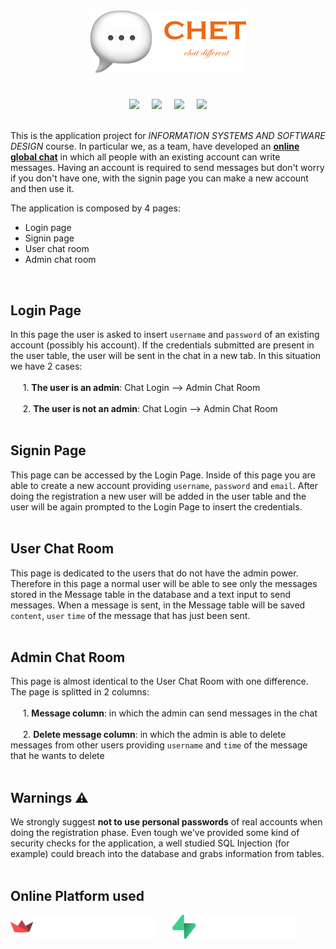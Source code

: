 <div align="center">
  <img src="https://raw.githubusercontent.com/Fedrosauro/Images/main/Images/chat_logo.png"/>
  <h1></h1>
  <img src="https://img.shields.io/badge/status-active-brightgreen"/>&nbsp;&nbsp;&nbsp;&nbsp;
  <img src="https://img.shields.io/badge/firefox-fail-red?style=flat&logo=firefox"/>&nbsp;&nbsp;&nbsp;&nbsp;
  <img src="https://img.shields.io/badge/chrome-success-green?style=flat&logo=google-chrome"/>&nbsp;&nbsp;&nbsp;&nbsp;
  <img src="https://img.shields.io/badge/safari-success-green?style=flat&logo=safari"/>
</div>
<br>

This is the application project for <i>INFORMATION SYSTEMS AND SOFTWARE DESIGN</i> course. In particular we, as a team, have developed an <b><u>online global chat</u></b> in which all people with an existing account can write messages. Having an account is required to send messages but don't worry if you don't have one, with the signin page you can make a new account and then use it.

The application is composed by 4 pages:
* Login page
* Signin page
* User chat room
* Admin chat room
<br>

<h2>Login Page</h2>
In this page the user is asked to insert <code>username</code> and <code>password</code> of an existing account (possibly his account). If the credentials submitted are present in the user table, the user will be sent in the chat in a new tab. In this situation we have 2 cases:<br><br>
&nbsp;&nbsp;&nbsp;&nbsp;&nbsp;1. <b>The user is an admin</b>: Chat Login ⟶ Admin Chat Room
<br><br>
&nbsp;&nbsp;&nbsp;&nbsp;&nbsp;2. <b>The user is not an admin</b>: Chat Login ⟶ Admin Chat Room
<br><br>

<h2>Signin Page</h2>
This page can be accessed by the Login Page. Inside of this page you are able to create a new account providing <code>username</code>, <code>password</code> and <code>email</code>. After doing the registration a new user will be added in the user table and the user will be again prompted to the Login Page to insert the credentials.
<br><br>

<h2>User Chat Room</h2>
This page is dedicated to the users that do not have the admin power. Therefore in this page a normal user will be able to see only the messages stored in the Message table in the database and a text input to send messages. When a message is sent, in the Message table will be saved <code>content</code>, <code>user</code> <code>time</code> of the message that has just been sent.
<br><br>

<h2>Admin Chat Room</h2>
This page is almost identical to the User Chat Room with one difference. The page is splitted in 2 columns:<br><br>
&nbsp;&nbsp;&nbsp;&nbsp;&nbsp;1. <b>Message column</b>: in which the admin can send messages in the chat
<br><br>
&nbsp;&nbsp;&nbsp;&nbsp;&nbsp;2. <b>Delete message column</b>: in which the admin is able to delete messages from other users providing <code>username</code> and <code>time</code> of the message &nbsp;&nbsp;&nbsp;&nbsp;&nbsp; that he wants to delete
<br><br>

<h2>Warnings ⚠️</h2>
We strongly suggest <b>not to use personal passwords</b> of real accounts when doing the registration phase. Even tough we've provided some kind of security checks for the application, a well studied SQL Injection (for example) could breach into the database and grabs information from tables.
<br><br>

<h2>Online Platform used</h2>
<p><a href="https://streamlit.io/cloud"><img src="https://github.com/Fedrosauro/Images/blob/main/Images/streamlit_cloud3.png"/></a>&nbsp;&nbsp;&nbsp;&nbsp;&nbsp;
<a href="https://supabase.com/"><img src="https://github.com/Fedrosauro/Images/blob/main/Images/supabase_test.png"/></a></p>
